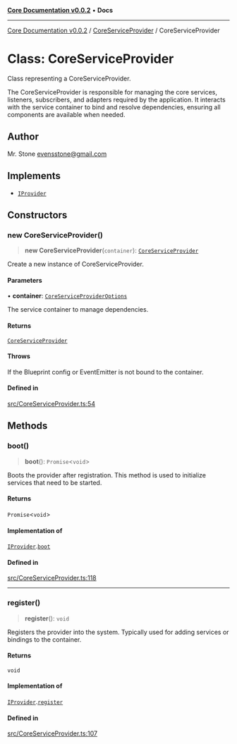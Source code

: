 [**Core Documentation v0.0.2**](../../README.md) • **Docs**

***

[Core Documentation v0.0.2](../../modules.md) / [CoreServiceProvider](../README.md) / CoreServiceProvider

# Class: CoreServiceProvider

Class representing a CoreServiceProvider.

The CoreServiceProvider is responsible for managing the core services,
listeners, subscribers, and adapters required by the application.
It interacts with the service container to bind and resolve dependencies,
ensuring all components are available when needed.

## Author

Mr. Stone <evensstone@gmail.com>

## Implements

- [`IProvider`](../../definitions/interfaces/IProvider.md)

## Constructors

### new CoreServiceProvider()

> **new CoreServiceProvider**(`container`): [`CoreServiceProvider`](CoreServiceProvider.md)

Create a new instance of CoreServiceProvider.

#### Parameters

• **container**: [`CoreServiceProviderOptions`](../interfaces/CoreServiceProviderOptions.md)

The service container to manage dependencies.

#### Returns

[`CoreServiceProvider`](CoreServiceProvider.md)

#### Throws

If the Blueprint config or EventEmitter is not bound to the container.

#### Defined in

[src/CoreServiceProvider.ts:54](https://github.com/stonemjs/core/blob/aa2a76ee3b0b5f73fa20c9cec0decb9263cddbc2/src/CoreServiceProvider.ts#L54)

## Methods

### boot()

> **boot**(): `Promise`\<`void`\>

Boots the provider after registration. This method is used to initialize services that need to be started.

#### Returns

`Promise`\<`void`\>

#### Implementation of

[`IProvider`](../../definitions/interfaces/IProvider.md).[`boot`](../../definitions/interfaces/IProvider.md#boot)

#### Defined in

[src/CoreServiceProvider.ts:118](https://github.com/stonemjs/core/blob/aa2a76ee3b0b5f73fa20c9cec0decb9263cddbc2/src/CoreServiceProvider.ts#L118)

***

### register()

> **register**(): `void`

Registers the provider into the system. Typically used for adding services or bindings to the container.

#### Returns

`void`

#### Implementation of

[`IProvider`](../../definitions/interfaces/IProvider.md).[`register`](../../definitions/interfaces/IProvider.md#register)

#### Defined in

[src/CoreServiceProvider.ts:107](https://github.com/stonemjs/core/blob/aa2a76ee3b0b5f73fa20c9cec0decb9263cddbc2/src/CoreServiceProvider.ts#L107)
